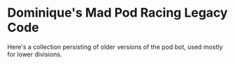 # Dominique's Mad Pod Racing Legacy Code

Here's a collection persisting of older versions of the pod bot,
used mostly for lower divisions.

